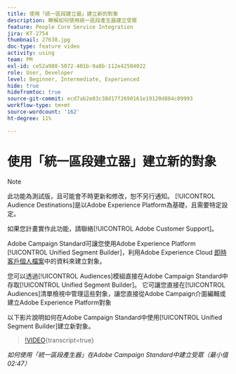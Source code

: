 ```yaml
---
title: 使用「統一區段建立器」建立新的對象
description: 瞭解如何使用統一區段產生器建立受眾
feature: People Core Service Integration
jira: KT-2754
thumbnail: 27638.jpg
doc-type: feature video
activity: using
team: PM
exl-id: ce52a988-5072-401b-9a8b-112e42504022
role: User, Developer
level: Beginner, Intermediate, Experienced
hide: true
hidefromtoc: true
source-git-commit: ecd7ab2e03c38d17f2690161e19120d884c89993
workflow-type: tm+mt
source-wordcount: '162'
ht-degree: 11%

---
```


# 使用「統一區段建立器」建立新的對象

>[!NOTE]
>
>此功能為測試版，且可能會不時更新和修改，恕不另行通知。 [!UICONTROL Audience Destinations]是以Adobe Experience Platform為基礎，且需要特定設定。
>
>如果您計畫實作此功能，請聯絡[!UICONTROL Adobe Customer Support]。

Adobe Campaign Standard可讓您使用Adobe Experience Platform [!UICONTROL Unified Segment Builder]，利用Adobe Experience Cloud [即時客戶個人檔案](https://experienceleague.adobe.com/docs/platform-learn/tutorials/profiles/understanding-the-real-time-customer-profile.html?lang=en)中的資料來建立對象。

您可以透過[!UICONTROL Audiences]模組直接在Adobe Campaign Standard中存取[!UICONTROL Unified Segment Builder]。 它可讓您直接在[!UICONTROL Audiences]清單檢視中管理這些對象，讓您直接從Adobe Campaign介面編輯或建立Adobe Experience Platform對象

以下影片說明如何在Adobe Campaign Standard中使用[!UICONTROL Unified Segment Builder]建立新對象。

>[!VIDEO](https://video.tv.adobe.com/v/27638?learn=on){transcript=true}

*如何使用「統一區段產生器」在Adobe Campaign Standard中建立受眾（最小值02:47）*
